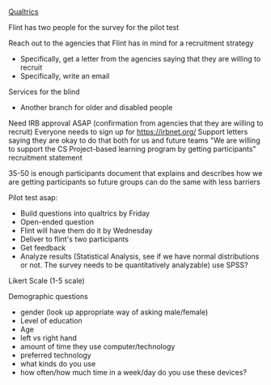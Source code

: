 [Qualtrics](https://www.qualtrics.com)

Flint has two people for the survey for the pilot test

Reach out to the agencies that Flint has in mind for a recruitment strategy

-   Specifically, get a letter from the agencies saying that they are willing to recruit
-   Specifically, write an email

Services for the blind

-   Another branch for older and disabled people

Need IRB approval ASAP (confirmation from agencies that they are willing to recruit)
Everyone needs to sign up for https://irbnet.org/
Support letters saying they are okay to do that both for us and future teams
"We are willing to support the CS Project-based learning program by getting participants"
recruitment statement

35-50 is enough participants
document that explains and describes how we are getting participants so future groups can do the same with less barriers

Pilot test asap:

-   Build questions into qualtrics by Friday
-   Open-ended question
-   Flint will have them do it by Wednesday
-   Deliver to flint's two participants
-   Get feedback
-   Analyze results (Statistical Analysis, see if we have normal distributions or not. The survey needs to be quantitatively analyzable) use SPSS?

Likert Scale (1-5 scale)

Demographic questions

-   gender (look up appropriate way of asking male/female)
-   Level of education
-   Age
-   left vs right hand
-   amount of time they use computer/technology
-   preferred technology
-   what kinds do you use
-   how often/how much time in a week/day do you use these devices?
